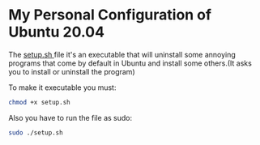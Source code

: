 # My Personal Configuration of Ubuntu 20.04

The [setup.sh ](./setup.sh) file it's an executable that will uninstall some annoying programs that come by default in Ubuntu and install some others.(It asks you to install or uninstall the program)

To make it executable you must:
```bash
chmod +x setup.sh
```
Also you have to run the file as sudo:
```bash
sudo ./setup.sh
```